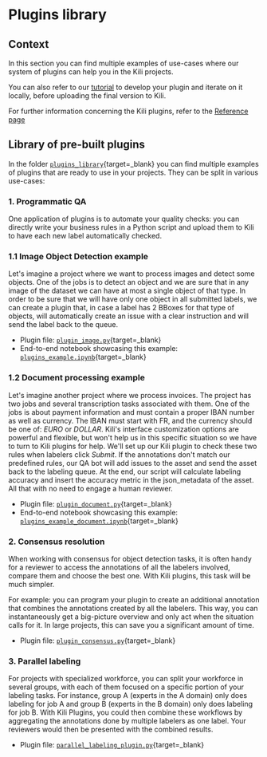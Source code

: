 # Plugins library

## Context

In this section you can find multiple examples of use-cases where our system of plugins can help you in the Kili projects.

You can also refer to our [tutorial](./plugins_development.md) to develop your plugin and iterate on it locally, before uploading the final version to Kili.

For further information concerning the Kili plugins, refer to the [Reference page](../plugins.md)

## Library of pre-built plugins

In the folder [`plugins_library`](https://github.com/kili-technology/kili-python-sdk/blob/master/recipes/plugins_library){target=_blank} you can find multiple examples of plugins that are ready to use in your projects. They can be split in various use-cases:

### 1. Programmatic QA
One application of plugins is to automate your quality checks: you can directly write your business rules in a Python script and upload them to Kili to have each new label automatically checked.

### 1.1 Image Object Detection example

Let's imagine a project where we want to process images and detect some objects. One of the jobs is to detect an object and we are sure that in any image of the dataset we can have at most a single object of that type. In order to be sure that we will have only one object in all submitted labels, we can create a plugin that, in case a label has 2 BBoxes for that type of objects, will automatically create an issue with a clear instruction and will send the label back to the queue.

- Plugin file: [`plugin_image.py`](https://github.com/kili-technology/kili-python-sdk/blob/master/recipes/plugins_library/plugin_image.py){target=_blank}
- End-to-end notebook showcasing this example: [`plugins_example.ipynb`](https://github.com/kili-technology/kili-python-sdk/blob/master/recipes/plugins_example.ipynb){target=_blank}

### 1.2 Document processing example

Let's imagine another project where we process invoices. The project has two jobs and several transcription tasks associated with them. One of the jobs is about payment information and must contain a proper IBAN number as well as currency. The IBAN must start with FR, and the currency should be one of: *EURO* or *DOLLAR*. Kili's interface customization options are powerful and flexible, but won't help us in this specific situation so we have to turn to Kili plugins for help. We'll set up our Kili plugin to check these two rules when labelers click *Submit*. If the annotations don't match our predefined rules, our QA bot will add issues to the asset and send the asset back to the labeling queue. At the end, our script will calculate labeling accuracy and insert the accuracy metric in the json_metadata of the asset. All that with no need to engage a human reviewer.

- Plugin file: [`plugin_document.py`](https://github.com/kili-technology/kili-python-sdk/blob/master/recipes/plugins_library/plugin_document.py){target=_blank}
- End-to-end notebook showcasing this example: [`plugins_example_document.ipynb`](https://github.com/kili-technology/kili-python-sdk/blob/master/recipes/plugins_example_document.ipynb){target=_blank}

### 2. Consensus resolution

When working with consensus for object detection tasks, it is often handy for a reviewer to access the annotations of all the labelers involved, compare them and choose the best one. With Kili plugins, this task will be much simpler.

For example: you can program your plugin to create an additional annotation that combines the annotations created by all the labelers. This way, you can instantaneously get a big-picture overview and only act when the situation calls for it. In large projects, this can save you a significant amount of time.

- Plugin file: [`plugin_consensus.py`](https://github.com/kili-technology/kili-python-sdk/blob/master/recipes/plugins_library/plugin_consensus.py){target=_blank}

### 3. Parallel labeling

For projects with specialized workforce, you can split your workforce in several groups, with each of them focused on a specific portion of your labeling tasks. For instance, group A (experts in the A domain) only does labeling for job A and group B (experts in the B domain) only does labeling for job B. With Kili Plugins, you could then combine these workflows by aggregating the annotations done by multiple labelers as one label. Your reviewers would then be presented with the combined results.

- Plugin file: [`parallel_labeling_plugin.py`](https://github.com/kili-technology/kili-python-sdk/blob/master/recipes/plugins_library/parallel_labeling_plugin.py){target=_blank}
